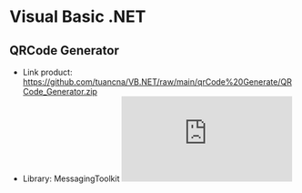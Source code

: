 # Visual Basic .NET
## QRCode Generator
* Link product: https://github.com/tuancna/VB.NET/raw/main/qrCode%20Generate/QRCode_Generator.zip
* Library: MessagingToolkit ![Link download](https://github.com/tuancna/VB.NET/raw/main/qrCode%20Generate/MessagingToolkit.Barcode.dll)

